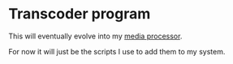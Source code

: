 # Transcoder program

This will eventually evolve into my [media processor](https://github.com/dman926/media-processor).

For now it will just be the scripts I use to add them to my system.
